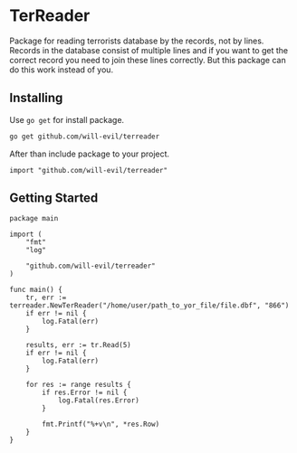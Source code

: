 # TerReader

Package for reading terrorists database by the records, not by lines.
Records in the database consist of multiple lines and if you want to get the correct record you need to join these lines correctly. But this package can do this work instead of you.

## Installing
Use `go get` for install package.

```bash
go get github.com/will-evil/terreader
```
After than include package to your project.

```
import "github.com/will-evil/terreader"
```

## Getting Started

```
package main

import (
	"fmt"
	"log"

	"github.com/will-evil/terreader"
)

func main() {
	tr, err := terreader.NewTerReader("/home/user/path_to_yor_file/file.dbf", "866")
	if err != nil {
		log.Fatal(err)
	}

	results, err := tr.Read(5)
	if err != nil {
		log.Fatal(err)
	}

	for res := range results {
		if res.Error != nil {
			log.Fatal(res.Error)
		}

		fmt.Printf("%+v\n", *res.Row)
	}
}
```
